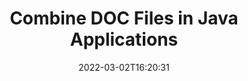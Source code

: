 ---
############################# Static ############################
layout: "auto-gen"
date: 2022-03-02T16:20:31
draft: false

############################# Head ############################
head_title: "Combine DOC Files via Java & J2SE Documents Merger API"
head_description: "Combine multiple DOC files in Java using documents merger API with all data, style and formatting as the source documents."

############################# Header ############################
title: "Combine DOC Files in Java Applications"
description: "Combine multiple DOC files into a single file using Java documents merger API. Combine selected pages or page ranges from various source documents into a single resultant document with all data, style and formatting as the source documents."
bg_image: "https://cms.admin.containerize.com/templates/aspose/App_Themes/V3/images/bg/header1.png"
bg_overlay: false
button:
    enable: true
    icon: "fas fa-arrow-down"
    label: "Download Free Trial"
    link: "https://downloads.groupdocs.com/merger/java"

############################# SubMenu ############################
submenu:
    enable: true

    left:
        img_alt: "GroupDocs.Merger for Java"
        image: "https://cms.admin.containerize.com/templates/groupdocs/images/product-logos/90x90-noborder/groupdocs-merger-java.png"
        product: "GroupDocs.Merger"
        platform: "Java"

    middle:
        button:

            # button loop
            - link: "https://apireference.groupdocs.com/merger/java"
              text: "API Reference"

            # button loop
            - link: "https://github.com/groupdocs-merger"
              text: "Code Examples"

            # button loop
            - link: "https://products.groupdocs.app/merger/family"
              text: "Live Demos"

            # button loop
            - link: "https://purchase.groupdocs.com/pricing/merger/java"
              text: "Pricing"

    right:
        link_download: "https://downloads.groupdocs.com/merger"
        link_learn: "https://docs.groupdocs.com/merger/java"
        link_buy: "https://purchase.groupdocs.com"

############################# About ############################
about:
    enable: true
    title: "About GroupDocs.Merger for Java API"
    content: |
        [GroupDocs.Merger for Java](/merger/java/) library offers a simple solution to safely merge, combine, join & split between a wide range of document formats including PDF, Microsoft Office (Word, Excel, PowerPoint, OneNote), OpenDocument, HTML, images and many others within Java & J2SE applications. By adding just a few lines of the code, perform several document operations such as move, remove, rotate, swap, extract or change the orientation of pages within the documents. The documents merging API also supports previewing document pages as an image to analyse the document structure, formatting and content on the page.
        
        GroupDocs.Merger APIs are well supported on all major operating systems and Java versions including J2SE 7.0 (1.7), J2SE 8.0 (1.8) and Java 10.

############################# Steps ############################
steps:
    enable: true
    title_left: "Combine Multiple DOC Files in Java"
    content_left: |
        [GroupDocs.Merger](/merger/java/) makes it easy for Java developers to combine multiple DOC files by implementing a few easy steps.

        *   Create an instance of <mark>**Merger**</mark> class and pass source document path as a constructor parameter.
        *   Call <mark>**Join**</mark> method of <mark>**Merger**</mark> class instance and pass second source document path.
        *   Call <mark>**Save**</mark> method of <mark>**Merger**</mark> class instance to save the merged document.
        
    title_right: "System Requirements"
    content_right: |
        GroupDocs.Merger for Java APIs are supported on all major platforms and operating systems. Before executing the code below, please make sure that you have the following prerequisites installed on your system.

        *   Operating Systems: Microsoft Windows, Linux, MacOS
        *   Development Environments: NetBeans, IntelliJ IDEA, Eclipse
        *   Frameworks: Java 7 (1.7) and above
        *   Download the latest version of GroupDocs.Merger for Java from [Maven](https://repository.groupdocs.com/webapp/#/artifacts/browse/tree/General/repo/com/groupdocs/groupdocs-merger)
        
    code: |
        ```java
        // Combine DOC files using GroupDocs.Merger for Java API
        // Instantiate Merger with input DOC document
        Merger merger = new Merger("input_1.doc");
        
        // Call Join method of Merger class instance and pass second source document path
        merger.join("input_2.doc");
            
        // Call Save method of Merger class instance to save merged document
        merger.save("merged-file.doc");        
        ```        

############################# Demos ############################
demos:
    enable: true
    title: "Live Demos - Online App to Combine Documents"
    content: |
        Combine more than one DOC files right now by visiting [GroupDocs.Merger Live Demos](https://products.groupdocs.app/merger/family) website.  
        The live demo has the following benefits
        
############################# About Formats ############################
about_formats:
    enable: true
    format:
        # format loop
        - icon: "far fa-file-word"
          title: "About DOC File Format"
          content: |
            Files with .DOC extension represent documents generated by Microsoft Word or other word processing documents in binary file format. The extension was initially used for plain text documentation on several different operating systems. It can contain several different type of data such as images, formatted as well as plain text, graphs, charts, embedded objects, links, pages, page formatting, print settings and a lot others.

          link: "https://docs.fileformat.com/word-processing/doc/"

############################# More Formats ############################
more_formats:
    enable: true
    title: "Merging Other Document Formats"
    content: |
        Java documents merger API for file formats and images. Combine together some of the popular document formats as stated below.
    format: 
        # format loop
        - name: "Combine BMP Files in Java"
          link: "https://products.groupdocs.com/merger/java/combine/bmp/"
          description: "Bitmap File Format"

        # format loop
        - name: "Combine CSV Files in Java"
          link: "https://products.groupdocs.com/merger/java/combine/csv/"
          description: "Comma Separated Values File"

        # format loop
        - name: "Combine DOCM Files in Java"
          link: "https://products.groupdocs.com/merger/java/combine/docm/"
          description: "Microsoft Word Macro-Enabled Document"

        # format loop
        - name: "Combine DOCX Files in Java"
          link: "https://products.groupdocs.com/merger/java/combine/docx/"
          description: "Microsoft Word Open XML Document"

        # format loop
        - name: "Combine DOT Files in Java"
          link: "https://products.groupdocs.com/merger/java/combine/dot/"
          description: "Microsoft Word Document Template"

        # format loop
        - name: "Combine DOTM Files in Java"
          link: "https://products.groupdocs.com/merger/java/combine/dotm/"
          description: "Microsoft Word Macro-Enabled Template"

        # format loop
        - name: "Combine DOTX Files in Java"
          link: "https://products.groupdocs.com/merger/java/combine/dotx/"
          description: "Word Open XML Document Template"

        # format loop
        - name: "Combine EPUB Files in Java"
          link: "https://products.groupdocs.com/merger/java/combine/epub/"
          description: "Digital E-Book File Format"

        # format loop
        - name: "Combine HTML Files in Java"
          link: "https://products.groupdocs.com/merger/java/combine/html/"
          description: "Hyper Text Markup Language"

        # format loop
        - name: "Combine MHT Files in Java"
          link: "https://products.groupdocs.com/merger/java/combine/mht/"
          description: "MIME Encapsulation of Aggregate HTML"

        # format loop
        - name: "Combine MHTML Files in Java"
          link: "https://products.groupdocs.com/merger/java/combine/mhtml/"
          description: "MIME Encapsulation of Aggregate HTML"

        # format loop
        - name: "Combine ODP Files in Java"
          link: "https://products.groupdocs.com/merger/java/combine/odp/"
          description: "OpenDocument Presentation File Format"

        # format loop
        - name: "Combine ODS Files in Java"
          link: "https://products.groupdocs.com/merger/java/combine/ods/"
          description: "Open Document Spreadsheet"

        # format loop
        - name: "Combine ODT Files in Java"
          link: "https://products.groupdocs.com/merger/java/combine/odt/"
          description: "Open Document Text"

        # format loop
        - name: "Combine OTP Files in Java"
          link: "https://products.groupdocs.com/merger/java/combine/otp/"
          description: "Origin Graph Template"

        # format loop
        - name: "Combine OTT Files in Java"
          link: "https://products.groupdocs.com/merger/java/combine/ott/"
          description: "Open Document Template"

        # format loop
        - name: "Combine PDF Files in Java"
          link: "https://products.groupdocs.com/merger/java/combine/pdf/"
          description: "Portable Document"

        # format loop
        - name: "Combine PNG Files in Java"
          link: "https://products.groupdocs.com/merger/java/combine/png/"
          description: "Portable Network Graphic"

        # format loop
        - name: "Combine POTM Files in Java"
          link: "https://products.groupdocs.com/merger/java/combine/potm/"
          description: "Microsoft PowerPoint Template"

        # format loop
        - name: "Combine POTX Files in Java"
          link: "https://products.groupdocs.com/merger/java/combine/potx/"
          description: "Microsoft PowerPoint Open XML Template"

        # format loop
        - name: "Combine PPS Files in Java"
          link: "https://products.groupdocs.com/merger/java/combine/pps/"
          description: "Microsoft PowerPoint Slide Show"

        # format loop
        - name: "Combine PPSM Files in Java"
          link: "https://products.groupdocs.com/merger/java/combine/ppsm/"
          description: "Microsoft PowerPoint Slide Show"

        # format loop
        - name: "Combine PPSX Files in Java"
          link: "https://products.groupdocs.com/merger/java/combine/ppsx/"
          description: "PowerPoint Open XML Slide Show"

        # format loop
        - name: "Combine PPT Files in Java"
          link: "https://products.groupdocs.com/merger/java/combine/ppt/"
          description: "PowerPoint Presentation"

        # format loop
        - name: "Combine PPTM Files in Java"
          link: "https://products.groupdocs.com/merger/java/combine/pptm/"
          description: "Microsoft PowerPoint Presentation"

        # format loop
        - name: "Combine PPTX Files in Java"
          link: "https://products.groupdocs.com/merger/java/combine/pptx/"
          description: "PowerPoint Open XML Presentation"

        # format loop
        - name: "Combine PS Files in Java"
          link: "https://products.groupdocs.com/merger/java/combine/ps/"
          description: "PostScript (PS)"

        # format loop
        - name: "Combine RTF Files in Java"
          link: "https://products.groupdocs.com/merger/java/combine/rtf/"
          description: "Rich Text File Format"

        # format loop
        - name: "Combine TEX Files in Java"
          link: "https://products.groupdocs.com/merger/java/combine/tex/"
          description: "LaTeX Source Document"

        # format loop
        - name: "Combine TIF Files in Java"
          link: "https://products.groupdocs.com/merger/java/combine/tif/"
          description: "Tagged Image File Format"

        # format loop
        - name: "Combine TIFF Files in Java"
          link: "https://products.groupdocs.com/merger/java/combine/tiff/"
          description: "Tagged Image File Format"

        # format loop
        - name: "Combine TSV Files in Java"
          link: "https://products.groupdocs.com/merger/java/combine/tsv/"
          description: "Tab Separated Values File"

        # format loop
        - name: "Combine TXT Files in Java"
          link: "https://products.groupdocs.com/merger/java/combine/txt/"
          description: "Plain Text File Format"

        # format loop
        - name: "Combine VDX Files in Java"
          link: "https://products.groupdocs.com/merger/java/combine/vdx/"
          description: "Microsoft Visio XML Drawing File Format"

        # format loop
        - name: "Combine VSDM Files in Java"
          link: "https://products.groupdocs.com/merger/java/combine/vsdm/"
          description: "Visio Macro-Enabled Drawing"

        # format loop
        - name: "Combine VSDX Files in Java"
          link: "https://products.groupdocs.com/merger/java/combine/vsdx/"
          description: "Microsoft Visio File Format"

        # format loop
        - name: "Combine VSSM Files in Java"
          link: "https://products.groupdocs.com/merger/java/combine/vssm/"
          description: "Microsoft Visio Macro Enabled File Format"

        # format loop
        - name: "Combine VSSX Files in Java"
          link: "https://products.groupdocs.com/merger/java/combine/vssx/"
          description: "Visio Stencil File Format"

        # format loop
        - name: "Combine VSTM Files in Java"
          link: "https://products.groupdocs.com/merger/java/combine/vstm/"
          description: "Visio Macro-Enabled Drawing Template"

        # format loop
        - name: "Combine VSTX Files in Java"
          link: "https://products.groupdocs.com/merger/java/combine/vstx/"
          description: "Microsoft Visio File Format"

        # format loop
        - name: "Combine VSX Files in Java"
          link: "https://products.groupdocs.com/merger/java/combine/vsx/"
          description: "Vector Scalar Extension"

        # format loop
        - name: "Combine VTX Files in Java"
          link: "https://products.groupdocs.com/merger/java/combine/vtx/"
          description: "Microsoft Visio Drawing Template"

        # format loop
        - name: "Combine XLAM Files in Java"
          link: "https://products.groupdocs.com/merger/java/combine/xlam/"
          description: "Microsoft Excel Macro-Enabled Add-In"

        # format loop
        - name: "Combine XLS Files in Java"
          link: "https://products.groupdocs.com/merger/java/combine/xls/"
          description: "Microsoft Excel Binary File Format"

        # format loop
        - name: "Combine XLSB Files in Java"
          link: "https://products.groupdocs.com/merger/java/combine/xlsb/"
          description: "Microsoft Excel Binary Spreadsheet File"

        # format loop
        - name: "Combine XLSM Files in Java"
          link: "https://products.groupdocs.com/merger/java/combine/xlsm/"
          description: "Microsoft Excel Macro-Enabled Spreadsheet"

        # format loop
        - name: "Combine XLSX Files in Java"
          link: "https://products.groupdocs.com/merger/java/combine/xlsx/"
          description: "Microsoft Excel Open XML Spreadsheet"

        # format loop
        - name: "Combine XLT Files in Java"
          link: "https://products.groupdocs.com/merger/java/combine/xlt/"
          description: "Microsoft Excel Template"

        # format loop
        - name: "Combine XLTM Files in Java"
          link: "https://products.groupdocs.com/merger/java/combine/xltm/"
          description: "Microsoft Excel Macro-Enabled Template"

        # format loop
        - name: "Combine XLTX Files in Java"
          link: "https://products.groupdocs.com/merger/java/combine/xltx/"
          description: "Microsoft Excel Open XML Template"

        # format loop
        - name: "Combine XPS Files in Java"
          link: "https://products.groupdocs.com/merger/java/combine/xps/"
          description: "Open XML Paper Specification"



############################# Back to top ###############################
back_to_top:
    enable: true
---